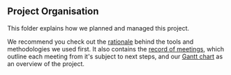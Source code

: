 ## Project Organisation
This folder explains how we planned and managed this project.

We recommend you check out the [rationale](Methodology.md) behind the tools and methodologies we used first.
It also contains the [record of meetings](MeetingRecord.md), which outline each meeting from it's subject to next steps, and our [Gantt chart](https://github.com/crsren/minexx/blob/main/Project%20Organisation/Gantt%20Chart.png) as an overview of the project.
